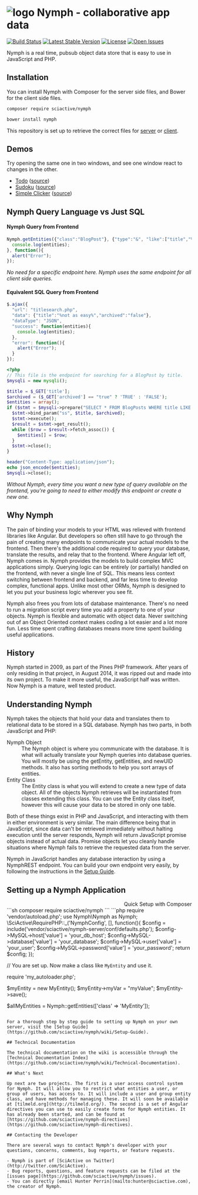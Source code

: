 # <img alt="logo" src="https://raw.githubusercontent.com/sciactive/2be-extras/master/logo/product-icon-40-bw.png" align="top" /> Nymph - collaborative app data

[![Build Status](https://img.shields.io/travis/sciactive/nymph-server/master.svg?style=flat)](http://travis-ci.org/sciactive/nymph-server) [![Latest Stable Version](https://img.shields.io/packagist/v/sciactive/nymph.svg?style=flat)](https://packagist.org/packages/sciactive/nymph) [![License](https://img.shields.io/packagist/l/sciactive/nymph.svg?style=flat)](https://packagist.org/packages/sciactive/nymph) [![Open Issues](https://img.shields.io/github/issues/sciactive/nymph.svg?style=flat)](https://github.com/sciactive/nymph/issues)

Nymph is a real time, pubsub object data store that is easy to use in JavaScript and PHP.

## Installation

You can install Nymph with Composer for the server side files, and Bower for the client side files.

```sh
composer require sciactive/nymph

bower install nymph
```

This repository is set up to retrieve the correct files for [server](https://github.com/sciactive/nymph-server) or [client](https://github.com/sciactive/nymph-client).

## Demos

Try opening the same one in two windows, and see one window react to changes in the other.

- [Todo](http://nymph-demo.herokuapp.com/examples/todo/) ([source](https://github.com/sciactive/nymph-examples/tree/master/examples/todo))
- [Sudoku](http://nymph-demo.herokuapp.com/examples/sudoku/) ([source](https://github.com/sciactive/nymph-examples/tree/master/examples/sudoku))
- [Simple Clicker](http://nymph-demo.herokuapp.com/examples/clicker/) ([source](https://github.com/sciactive/nymph-examples/tree/master/examples/clicker))

## Nymph Query Language vs Just SQL

#### Nymph Query from Frontend

```js
Nymph.getEntities({"class":"BlogPost"}, {"type":"&", "like":["title","%easy%"], "data":["archived",false]}).then(function(entities){
  console.log(entities);
}, function(){
  alert("Error");
});
```
*No need for a specific endpoint here. Nymph uses the same endpoint for all client side queries.*

#### Equivalent SQL Query from Frontend

```js
$.ajax({
  "url": "titlesearch.php",
  "data": {"title":"%not as easy%","archived":"false"},
  "dataType": "JSON",
  "success": function(entities){
    console.log(entities);
  },
  "error": function(){
    alert("Error");
  }
});
```
```php
<?php
// This file is the endpoint for searching for a BlogPost by title.
$mysqli = new mysqli();

$title = $_GET['title'];
$archived = ($_GET['archived'] == "true" ? 'TRUE' : 'FALSE');
$entities = array();
if ($stmt = $mysqli->prepare("SELECT * FROM BlogPosts WHERE title LIKE '?' AND archived=?")) {
  $stmt->bind_param("ss", $title, $archived);
  $stmt->execute();
  $result = $stmt->get_result();
  while ($row = $result->fetch_assoc()) {
    $entities[] = $row;
  }
  $stmt->close();
}

header("Content-Type: application/json");
echo json_encode($entities);
$mysqli->close();
```
*Without Nymph, every time you want a new type of query available on the frontend, you're going to need to either modify this endpoint or create a new one.*

## Why Nymph

The pain of binding your models to your HTML was relieved with frontend libraries like Angular. But developers so often still have to go through the pain of creating many endpoints to communicate your actual models to the frontend. Then there's the additional code required to query your database, translate the results, and relay that to the frontend. Where Angular left off, Nymph comes in. Nymph provides the models to build complex MVC applications simply. Querying logic can be entirely (or partially) handled on the frontend, with never a single line of SQL. This means less context switching between frontend and backend, and far less time to develop complex, functional apps. Unlike most other ORMs, Nymph is designed to let you put your business logic wherever you see fit.

Nymph also frees you from lots of database maintenance. There's no need to run a migration script every time you add a property to one of your objects. Nymph is flexible and automatic with object data. Never switching out of an Object Oriented context makes coding a lot easier and a lot more fun. Less time spent crafting databases means more time spent building useful applications.

## History

Nymph started in 2009, as part of the Pines PHP framework. After years of only residing in that project, in August 2014, it was ripped out and made into its own project. To make it more useful, the JavaScript half was written. Now Nymph is a mature, well tested product.

## Understanding Nymph

Nymph takes the objects that hold your data and translates them to relational data to be stored in a SQL database. Nymph has two parts, in both JavaScript and PHP:

<dl>
	<dt>Nymph Object</dt>
	<dd>The Nymph object is where you communicate with the database. It is what will actually translate your Nymph queries into database queries. You will mostly be using the getEntity, getEntities, and newUID methods. It also has sorting methods to help you sort arrays of entities.</dd>
	<dt>Entity Class</dt>
	<dd>The Entity class is what you will extend to create a new type of data object. All of the objects Nymph retrieves will be instantiated from classes extending this class. You can use the Entity class itself, however this will cause your data to be stored in only one table.</dd>
</dl>

Both of these things exist in PHP and JavaScript, and interacting with them in either environment is very similar. The main difference being that in JavaScript, since data can't be retrieved immediately without halting execution until the server responds, Nymph will return JavaScript promise objects instead of actual data. Promise objects let you cleanly handle situations where Nymph fails to retrieve the requested data from the server.

Nymph in JavaScript handles any database interaction by using a NymphREST endpoint. You can build your own endpoint very easily, by following the instructions in the [Setup Guide](https://github.com/sciactive/nymph/wiki/Setup-Guide).

## Setting up a Nymph Application

<div dir="rtl">Quick Setup with Composer</div>
```sh
composer require sciactive/nymph
```
```php
require 'vendor/autoload.php';
use Nymph\Nymph as Nymph;
\SciActive\RequirePHP::_('NymphConfig', [], function(){
	$config = include('vendor/sciactive/nymph-server/conf/defaults.php');
	$config->MySQL->host['value'] = 'your_db_host';
	$config->MySQL->database['value'] = 'your_database';
	$config->MySQL->user['value'] = 'your_user';
	$config->MySQL->password['value'] = 'your_password';
	return $config;
});

// You are set up. Now make a class like `MyEntity` and use it.

require 'my_autoloader.php';

$myEntity = new MyEntity();
$myEntity->myVar = "myValue";
$myEntity->save();

$allMyEntities = Nymph::getEntities(['class' => 'MyEntity']);
```

For a thorough step by step guide to setting up Nymph on your own server, visit the [Setup Guide](https://github.com/sciactive/nymph/wiki/Setup-Guide).

## Technical Documentation

The technical documentation on the wiki is accessible through the [Technical Documentation Index](https://github.com/sciactive/nymph/wiki/Technical-Documentation).

## What's Next

Up next are two projects. The first is a user access control system for Nymph. It will allow you to restrict what entities a user, or group of users, has access to. It will include a user and group entity class, and have methods for managing these. It will soon be available at [tilmeld.org](http://tilmeld.org/). The second is a set of Angular directives you can use to easily create forms for Nymph entities. It has already been started, and can be found at [https://github.com/sciactive/nymph-directives](https://github.com/sciactive/nymph-directives).

## Contacting the Developer

There are several ways to contact Nymph's developer with your questions, concerns, comments, bug reports, or feature requests.

- Nymph is part of [SciActive on Twitter](http://twitter.com/SciActive).
- Bug reports, questions, and feature requests can be filed at the [issues page](https://github.com/sciactive/nymph/issues).
- You can directly [email Hunter Perrin](mailto:hunter@sciactive.com), the creator of Nymph.
